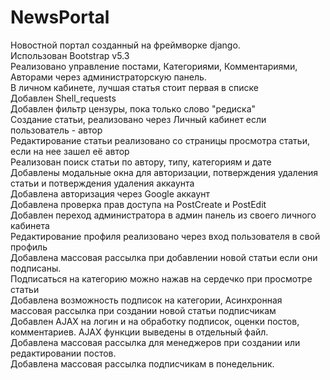 # NewsPortal
Новостной портал созданный на фреймворке django.<br>
Использован Bootstrap v5.3<br>
Реализовано управление постами, Категориями, Комментариями, Авторами через администраторскую панель.<br>
В личном кабинете, лучшая статья стоит первая в списке<br>
Добавлен Shell_requests<br>
Добавлен фильтр цензуры, пока только слово "редиска"<br>
Создание статьи, реализовано через Личный кабинет если пользователь - автор<br>
Редактирование статьи реализовано со страницы просмотра статьи, если на нее зашел её автор<br>
Реализован поиск статьи по автору, типу, категориям и дате<br>
Добавлены модальные окна для авторизации, потверждения удаления статьи и потверждения удаления аккаунта<br>
Добавлена авторизация через Google аккаунт<br>
Добавлена проверка прав доступа на PostCreate и PostEdit<br>
Добавлен переход администратора в админ панель из своего личного кабинета<br>
Редактирование профиля реализовано через вход пользователя в свой профиль<br>
Добавлена массовая рассылка при добавлении новой статьи если они подписаны.<br>
Подписаться на категорию можно нажав на сердечко при просмотре статьи<br>
Добавлена возможность подписок на категории, Асинхронная массовая рассылка при создании новой статьи подписчикам<br>
Добавлен AJAX на логин и на обработку подписок, оценки постов, комментариев. AJAX функции выведены в отдельный файл.<br>
Добавлена массовая рассылка для менеджеров при создании или редактировании постов.<br>
Добавлена массовая рассылка подписчикам в понедельник.
